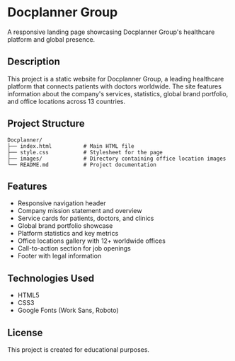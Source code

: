 # Docplanner Group

A responsive landing page showcasing Docplanner Group's healthcare platform and global presence.

## Description

This project is a static website for Docplanner Group, a leading healthcare platform that connects patients with doctors worldwide. The site features information about the company's services, statistics, global brand portfolio, and office locations across 13 countries.

## Project Structure

```
Docplanner/
├── index.html          # Main HTML file
├── style.css           # Stylesheet for the page
├── images/             # Directory containing office location images
└── README.md           # Project documentation
```

## Features

- Responsive navigation header
- Company mission statement and overview
- Service cards for patients, doctors, and clinics
- Global brand portfolio showcase
- Platform statistics and key metrics
- Office locations gallery with 12+ worldwide offices
- Call-to-action section for job openings
- Footer with legal information

## Technologies Used

- HTML5
- CSS3
- Google Fonts (Work Sans, Roboto)

## License

This project is created for educational purposes.

